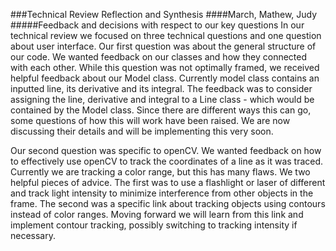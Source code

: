 ###Technical Review Reflection and Synthesis
####March, Mathew, Judy
#####Feedback and decisions with respect to our key questions
In our technical review we focused on three technical questions and one question about user interface. Our first question was about the general structure of our code. We wanted feedback on our classes and how they connected with each other. While this question was not optimally framed, we received helpful feedback about our Model class. Currently model class contains an inputted line, its derivative and its integral. The feedback was to consider assigning the line, derivative and integral to a Line class - which would be contained by the Model class. Since there are different ways this can go, some questions of how this will work have been raised. We are now discussing their details and will be implementing this very soon. 

  Our second question was specific to openCV. We wanted feedback on how to effectively use openCV to track the coordinates of a line as it was traced. Currently we are tracking a color range, but this has many flaws. We two helpful pieces of advice. The first was to use a flashlight or laser of different and track light intensity to minimize interference from other objects in the frame. The second was a specific link about tracking objects using contours instead of color ranges. Moving forward we will learn from this link and implement contour tracking, possibly switching to tracking intensity if necessary. 
